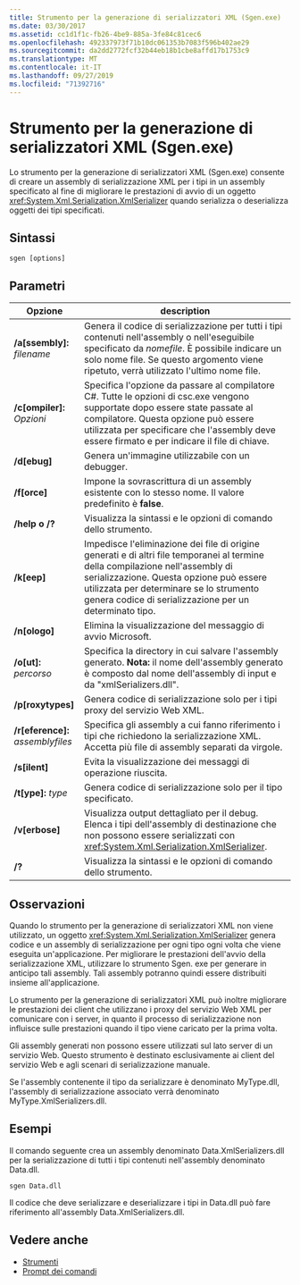 ```yaml
---
title: Strumento per la generazione di serializzatori XML (Sgen.exe)
ms.date: 03/30/2017
ms.assetid: cc1d1f1c-fb26-4be9-885a-3fe84c81cec6
ms.openlocfilehash: 492337973f71b10dc061353b7083f596b402ae29
ms.sourcegitcommit: da2dd2772fcf32b44eb18b1cbe8affd17b1753c9
ms.translationtype: MT
ms.contentlocale: it-IT
ms.lasthandoff: 09/27/2019
ms.locfileid: "71392716"
---
```

# <a name="xml-serializer-generator-tool-sgenexe"></a>Strumento per la generazione di serializzatori XML (Sgen.exe)
Lo strumento per la generazione di serializzatori XML (Sgen.exe) consente di creare un assembly di serializzazione XML per i tipi in un assembly specificato al fine di migliorare le prestazioni di avvio di un oggetto <xref:System.Xml.Serialization.XmlSerializer> quando serializza o deserializza oggetti dei tipi specificati.  
  
## <a name="syntax"></a>Sintassi  
  
```console  
sgen [options]  
```  
  
## <a name="parameters"></a>Parametri  
  
|Opzione|description|  
|------------|-----------------|  
|**/a\[ssembly\]:** _filename_|Genera il codice di serializzazione per tutti i tipi contenuti nell'assembly o nell'eseguibile specificato da *nomefile*. È possibile indicare un solo nome file. Se questo argomento viene ripetuto, verrà utilizzato l'ultimo nome file.|  
|**/c\[ompiler\]:** _Opzioni_|Specifica l'opzione da passare al compilatore C#. Tutte le opzioni di csc.exe vengono supportate dopo essere state passate al compilatore. Questa opzione può essere utilizzata per specificare che l'assembly deve essere firmato e per indicare il file di chiave.|  
|**/d\[ebug\]**|Genera un'immagine utilizzabile con un debugger.|  
|**/f\[orce\]**|Impone la sovrascrittura di un assembly esistente con lo stesso nome. Il valore predefinito è **false**.|  
|**/help o /?**|Visualizza la sintassi e le opzioni di comando dello strumento.|  
|**/k\[eep\]**|Impedisce l'eliminazione dei file di origine generati e di altri file temporanei al termine della compilazione nell'assembly di serializzazione. Questa opzione può essere utilizzata per determinare se lo strumento genera codice di serializzazione per un determinato tipo.|  
|**/n\[ologo\]**|Elimina la visualizzazione del messaggio di avvio Microsoft.|  
|**/o\[ut\]:** _percorso_|Specifica la directory in cui salvare l'assembly generato. **Nota:** il nome dell'assembly generato è composto dal nome dell'assembly di input e da "xmlSerializers.dll".|  
|**/p\[roxytypes\]**|Genera codice di serializzazione solo per i tipi proxy del servizio Web XML.|  
|**/r\[eference\]:** _assemblyfiles_|Specifica gli assembly a cui fanno riferimento i tipi che richiedono la serializzazione XML. Accetta più file di assembly separati da virgole.|  
|**/s\[ilent\]**|Evita la visualizzazione dei messaggi di operazione riuscita.|  
|**/t\[ype\]:** _type_|Genera codice di serializzazione solo per il tipo specificato.|  
|**/v\[erbose\]**|Visualizza output dettagliato per il debug. Elenca i tipi dell'assembly di destinazione che non possono essere serializzati con <xref:System.Xml.Serialization.XmlSerializer>.|  
|**/?**|Visualizza la sintassi e le opzioni di comando dello strumento.|  
  
## <a name="remarks"></a>Osservazioni  
 Quando lo strumento per la generazione di serializzatori XML non viene utilizzato, un oggetto <xref:System.Xml.Serialization.XmlSerializer> genera codice e un assembly di serializzazione per ogni tipo ogni volta che viene eseguita un'applicazione. Per migliorare le prestazioni dell'avvio della serializzazione XML, utilizzare lo strumento Sgen. exe per generare in anticipo tali assembly. Tali assembly potranno quindi essere distribuiti insieme all'applicazione.  
  
 Lo strumento per la generazione di serializzatori XML può inoltre migliorare le prestazioni dei client che utilizzano i proxy del servizio Web XML per comunicare con i server, in quanto il processo di serializzazione non influisce sulle prestazioni quando il tipo viene caricato per la prima volta.  
  
 Gli assembly generati non possono essere utilizzati sul lato server di un servizio Web. Questo strumento è destinato esclusivamente ai client del servizio Web e agli scenari di serializzazione manuale.  
  
 Se l'assembly contenente il tipo da serializzare è denominato MyType.dll, l'assembly di serializzazione associato verrà denominato MyType.XmlSerializers.dll.  
  
## <a name="examples"></a>Esempi  
 Il comando seguente crea un assembly denominato Data.XmlSerializers.dll per la serializzazione di tutti i tipi contenuti nell'assembly denominato Data.dll.  
  
```console  
sgen Data.dll   
```  
  
 Il codice che deve serializzare e deserializzare i tipi in Data.dll può fare riferimento all'assembly Data.XmlSerializers.dll.  
  
## <a name="see-also"></a>Vedere anche

- [Strumenti](../../../docs/framework/tools/index.md)
- [Prompt dei comandi](../../../docs/framework/tools/developer-command-prompt-for-vs.md)
